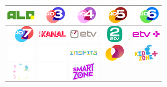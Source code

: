| ![](https://raw.githubusercontent.com/RevGear/logo/master/Countries/EE/AloTV.png)| ![](https://raw.githubusercontent.com/RevGear/logo/master/Countries/EE/Duo3.png)| ![](https://raw.githubusercontent.com/RevGear/logo/master/Countries/EE/Duo4.png)| ![](https://raw.githubusercontent.com/RevGear/logo/master/Countries/EE/Duo5.png)| ![](https://raw.githubusercontent.com/RevGear/logo/master/Countries/EE/Duo6.png)| 
|:---:|:---:|:---:|:---:|:---:| 
| ![](https://raw.githubusercontent.com/RevGear/logo/master/Countries/EE/Duo7.png)| ![](https://raw.githubusercontent.com/RevGear/logo/master/Countries/EE/EestiKanal.png)| ![](https://raw.githubusercontent.com/RevGear/logo/master/Countries/EE/ETV.png)| ![](https://raw.githubusercontent.com/RevGear/logo/master/Countries/EE/ETV2.png)| ![](https://raw.githubusercontent.com/RevGear/logo/master/Countries/EE/ETVPlus.png)| 
| ![](https://raw.githubusercontent.com/RevGear/logo/master/Countries/EE/Filmzone.png)| ![](https://raw.githubusercontent.com/RevGear/logo/master/Countries/EE/FilmzonePlus.png)| ![](https://raw.githubusercontent.com/RevGear/logo/master/Countries/EE/Inspira.png)| ![](https://raw.githubusercontent.com/RevGear/logo/master/Countries/EE/Kanal2.png)| ![](https://raw.githubusercontent.com/RevGear/logo/master/Countries/EE/KidzonePlus.png)| 
| ![](https://raw.githubusercontent.com/RevGear/logo/master/Countries/EE/KidZoneTV.png)| ![](https://raw.githubusercontent.com/RevGear/logo/master/Countries/EE/MyHits.png)| ![](https://raw.githubusercontent.com/RevGear/logo/master/Countries/EE/Smartzone.png) | 
